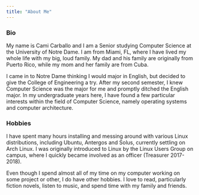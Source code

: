 ```yaml
---
title: "About Me"
---
```


### Bio

My name is Cami Carballo and I am a Senior studying Computer Science at 
the University of Notre Dame. I am from Miami, FL, where I have lived 
my whole life with my big, loud family. My dad and his family are 
originally from Puerto Rico, while my mom and her family are from Cuba. 

I came in to Notre Dame thinking I would major in English, but decided 
to give the College of Engineering a try. After my second semester, I 
knew Computer Science was the major for me and promptly ditched the 
English major. In my undergraduate years here, I have found a few 
particular interests within the field of Computer Science, namely 
operating systems and computer architecture.

### Hobbies

I have spent many hours installing and messing around with various Linux 
distributions, including Ubuntu, Antergos and Solus, currently settling 
on Arch Linux. I was originally introduced to Linux by the Linux Users 
Group on campus, where I quickly became involved as an officer (Treasurer 
2017-2018). 

Even though I spend almost all of my time on my computer working on some 
project or other, I do have other hobbies. I love to read, particularly 
fiction novels, listen to music, and spend time with my family and friends.
